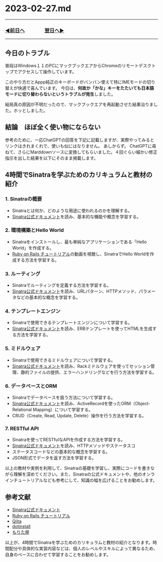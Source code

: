 # 2023-02-27.md
---
### [◀️前日へ](https://github.com/yuasys/chatty-journal/blob/main/2023/02/2023-02-26.md)&emsp;&emsp;&emsp;&emsp;[翌日へ▶️](https://github.com/yuasys/chatty-journal/blob/main/2023/02/2023-02-28.md)

---

## 今日のトラブル

普段はWindows１１のPCにマックブックエアからChromeのリモートデスクトップでアクセスして操作しています。


このやり方だとAppp純正のキーボードがバンバン使えて特にIMEモードの切り替えが快適で喜んでいます。
今日は、**何故か「かな」キーをたたいても日本語モードに切り替わらないというトラブルが発生**しました。

結局真の原因が不明だったので、マックブックエアを再起動させた結果治りました。ホッとしました。


## 結論　ほぼ全く使い物にならない

参考のために、一応ChatGPTの回答を下記に記載しますが、実際やってみるとリンクはきれまくれで、使いも似にはなりません。
あしからず。
ChatGPTに尋ねて、さらにMarddownソースに変換してもらいました。４回ぐらい細かい修正指示を出した結果を以下にそのまま掲載します。

## 4時間でSinatraを学ぶためのカリキュラムと教材の紹介

### 1. Sinatraの概要
- Sinatraとは何か、どのような用途に使われるのかを理解する。
- [Sinatra公式ドキュメント](http://sinatrarb.com/intro.html)を読み、基本的な機能や概念を学習する。

### 2. 環境構築とHello World
- Sinatraをインストールし、最も単純なアプリケーションである「Hello World」を作成する。
- [Ruby on Rails チュートリアル](https://www.youtube.com/watch?v=Xm5M0y7V5jQ)の動画を視聴し、SinatraでHello Worldを作成する方法を学習する。

### 3. ルーティング
- Sinatraでルーティングを定義する方法を学習する。
- [Sinatra公式ドキュメント](http://sinatrarb.com/intro.html#Routes)を読み、URLパターン、HTTPメソッド、パラメータなどの基本的な概念を学習する。

### 4. テンプレートエンジン
- Sinatraで使用できるテンプレートエンジンについて学習する。
- [Sinatra公式ドキュメント](http://sinatrarb.com/intro.html#Templates)を読み、ERBテンプレートを使ってHTMLを生成する方法を学習する。

### 5. ミドルウェア
- Sinatraで使用できるミドルウェアについて学習する。
- [Sinatra公式ドキュメント](http://sinatrarb.com/intro.html#Middleware)を読み、Rackミドルウェアを使ってセッション管理、静的ファイルの提供、エラーハンドリングなどを行う方法を学習する。

### 6. データベースとORM
- Sinatraでデータベースを扱う方法について学習する。
- [Sinatra公式ドキュメント](http://sinatrarb.com/intro.html#Using%20a%20Database)を読み、ActiveRecordを使ったORM（Object-Relational Mapping）について学習する。
- CRUD（Create, Read, Update, Delete）操作を行う方法を学習する。

### 7. RESTful API
- Sinatraを使ってRESTfulなAPIを作成する方法を学習する。
- [Sinatra公式ドキュメント](http://sinatrarb.com/intro.html#Creating%20RESTful%20APIs)を読み、HTTPメソッドやステータスコ
- ステータスコードなどの基本的な概念を学習する。
- JSON形式でデータを返す方法を学習する。

以上の教材や実例を利用して、Sinatraの基礎を学習し、実際にコードを書きながら理解を深めてください。また、Sinatraの公式ドキュメントや、他のオンラインチュートリアルなども参考にして、知識の幅を広げることをお勧めします。

## 参考文献

- [Sinatra公式ドキュメント](http://sinatrarb.com/intro.html)
- [Ruby on Rails チュートリアル](https://www.youtube.com/watch?v=Xm5M0y7V5jQ)
- [Qiita](https://qiita.com/)
- [dotinstall](https://dotinstall.com/)
- [もりた屋](https://www.youtube.com/channel/UC4z6yJjSf-wSjFoRBTtoS2w)

以上が、4時間でSinatraを学ぶためのカリキュラムと教材の紹介となります。時間配分や具体的な実習内容などは、個人のレベルやスキルによって異なるため、自身のペースに合わせて学習することをお勧めします。
